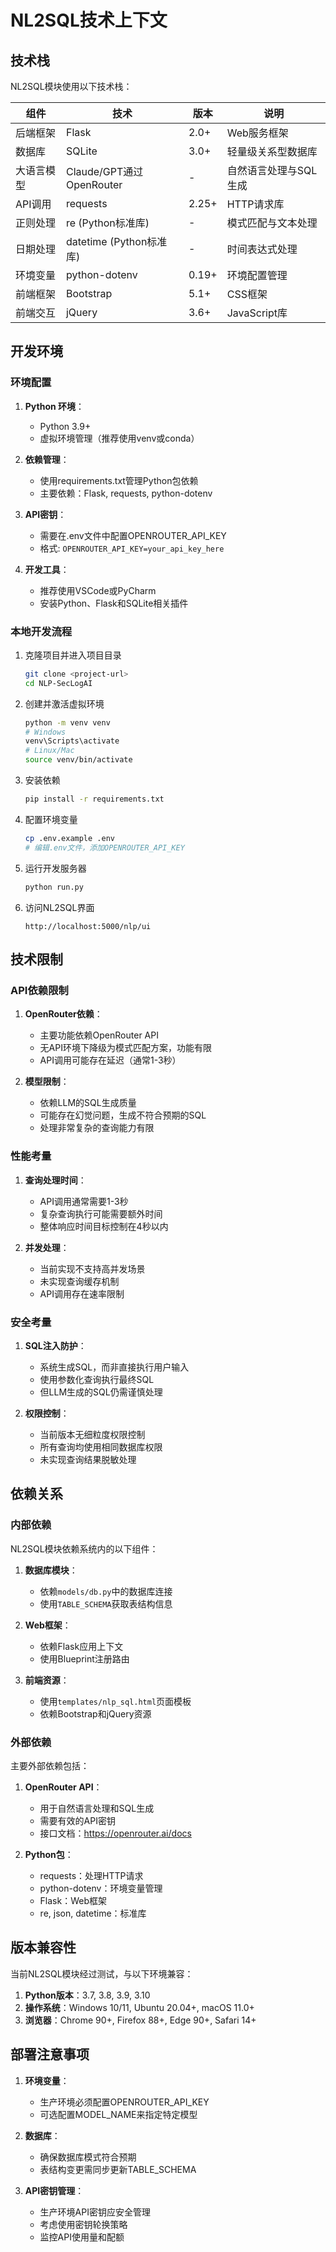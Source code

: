 # NL2SQL技术上下文

## 技术栈

NL2SQL模块使用以下技术栈：

| 组件 | 技术 | 版本 | 说明 |
|------|------|------|------|
| 后端框架 | Flask | 2.0+ | Web服务框架 |
| 数据库 | SQLite | 3.0+ | 轻量级关系型数据库 |
| 大语言模型 | Claude/GPT通过OpenRouter | - | 自然语言处理与SQL生成 |
| API调用 | requests | 2.25+ | HTTP请求库 |
| 正则处理 | re (Python标准库) | - | 模式匹配与文本处理 |
| 日期处理 | datetime (Python标准库) | - | 时间表达式处理 |
| 环境变量 | python-dotenv | 0.19+ | 环境配置管理 |
| 前端框架 | Bootstrap | 5.1+ | CSS框架 |
| 前端交互 | jQuery | 3.6+ | JavaScript库 |

## 开发环境

### 环境配置

1. **Python 环境**：
   - Python 3.9+
   - 虚拟环境管理（推荐使用venv或conda）

2. **依赖管理**：
   - 使用requirements.txt管理Python包依赖
   - 主要依赖：Flask, requests, python-dotenv

3. **API密钥**：
   - 需要在.env文件中配置OPENROUTER_API_KEY
   - 格式: `OPENROUTER_API_KEY=your_api_key_here`

4. **开发工具**：
   - 推荐使用VSCode或PyCharm
   - 安装Python、Flask和SQLite相关插件

### 本地开发流程

1. 克隆项目并进入项目目录
   ```bash
   git clone <project-url>
   cd NLP-SecLogAI
   ```

2. 创建并激活虚拟环境
   ```bash
   python -m venv venv
   # Windows
   venv\Scripts\activate
   # Linux/Mac
   source venv/bin/activate
   ```

3. 安装依赖
   ```bash
   pip install -r requirements.txt
   ```

4. 配置环境变量
   ```bash
   cp .env.example .env
   # 编辑.env文件，添加OPENROUTER_API_KEY
   ```

5. 运行开发服务器
   ```bash
   python run.py
   ```

6. 访问NL2SQL界面
   ```
   http://localhost:5000/nlp/ui
   ```

## 技术限制

### API依赖限制

1. **OpenRouter依赖**：
   - 主要功能依赖OpenRouter API
   - 无API环境下降级为模式匹配方案，功能有限
   - API调用可能存在延迟（通常1-3秒）

2. **模型限制**：
   - 依赖LLM的SQL生成质量
   - 可能存在幻觉问题，生成不符合预期的SQL
   - 处理非常复杂的查询能力有限

### 性能考量

1. **查询处理时间**：
   - API调用通常需要1-3秒
   - 复杂查询执行可能需要额外时间
   - 整体响应时间目标控制在4秒以内

2. **并发处理**：
   - 当前实现不支持高并发场景
   - 未实现查询缓存机制
   - API调用存在速率限制

### 安全考量

1. **SQL注入防护**：
   - 系统生成SQL，而非直接执行用户输入
   - 使用参数化查询执行最终SQL
   - 但LLM生成的SQL仍需谨慎处理

2. **权限控制**：
   - 当前版本无细粒度权限控制
   - 所有查询均使用相同数据库权限
   - 未实现查询结果脱敏处理

## 依赖关系

### 内部依赖

NL2SQL模块依赖系统内的以下组件：

1. **数据库模块**：
   - 依赖`models/db.py`中的数据库连接
   - 使用`TABLE_SCHEMA`获取表结构信息

2. **Web框架**：
   - 依赖Flask应用上下文
   - 使用Blueprint注册路由

3. **前端资源**：
   - 使用`templates/nlp_sql.html`页面模板
   - 依赖Bootstrap和jQuery资源

### 外部依赖

主要外部依赖包括：

1. **OpenRouter API**：
   - 用于自然语言处理和SQL生成
   - 需要有效的API密钥
   - 接口文档：https://openrouter.ai/docs

2. **Python包**：
   - requests：处理HTTP请求
   - python-dotenv：环境变量管理
   - Flask：Web框架
   - re, json, datetime：标准库

## 版本兼容性

当前NL2SQL模块经过测试，与以下环境兼容：

1. **Python版本**：3.7, 3.8, 3.9, 3.10
2. **操作系统**：Windows 10/11, Ubuntu 20.04+, macOS 11.0+
3. **浏览器**：Chrome 90+, Firefox 88+, Edge 90+, Safari 14+

## 部署注意事项

1. **环境变量**：
   - 生产环境必须配置OPENROUTER_API_KEY
   - 可选配置MODEL_NAME来指定特定模型

2. **数据库**：
   - 确保数据库模式符合预期
   - 表结构变更需同步更新TABLE_SCHEMA

3. **API密钥管理**：
   - 生产环境API密钥应安全管理
   - 考虑使用密钥轮换策略
   - 监控API使用量和配额 